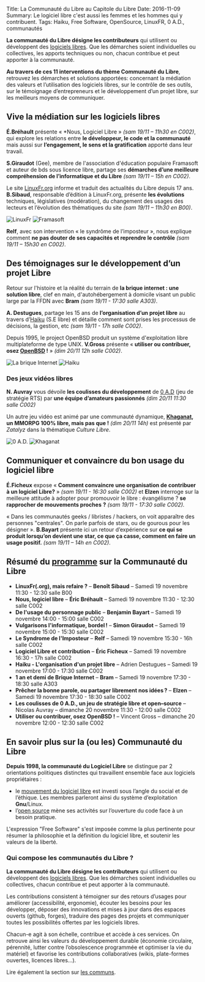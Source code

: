 Title: La Communauté du Libre au Capitole du Libre
Date: 2016-11-09
Summary: Le logiciel libre c'est aussi les femmes et les hommes qui y contribuent.
Tags: Haiku, Free Software, OpenSource, LinuxFR, 0 A.D., communautés

**La communauté du Libre désigne les contributeurs** qui utilisent ou
développent des [logiciels
libres](https://fr.wikipedia.org/wiki/Logiciel_libre#D.C3.A9finition).
Que les démarches soient individuelles ou collectives, les apports techniques ou non, chacun contribue
et peut apporter à la communauté.

**Au travers de ces 11 interventions du thème Communauté du Libre**,
retrouvez les démarches et solutions apportées: concernant la
médiation des valeurs et l’utilisation des logiciels libres, sur le
contrôle de ses outils, sur le témoignage d’entrepreneurs et le
développement d’un projet libre, sur les meilleurs moyens de
communiquer.

## Vive la médiation sur les logiciels libres

**É.Bréhault** présente « *Nous, Logiciel Libre » *(sam 19/11 – 11h30 en
C002)*, qui explore les relations entre **le développeur, le code et la communauté**
mais aussi sur **l’engagement, le sens et la gratification** apporté
dans leur travail.

**S.Giraudot** (Gee), membre de l'association d'éducation populaire
Framasoft et auteur de bds sous licence libre, partage ses **démarches
d’une meilleure compréhension de l’informatique et du Libre** *(sam
19/11 – 15h en C002)*.

Le site [LinuxFr.](http://linuxfr.org/)[org](http://linuxfr.org/)
informe et traduit des actualités du Libre depuis 17 ans. **B.Sibaud**,
responsable d’édition à LinuxFr.org, présente **les évolutions**
techniques, législatives (modération), du changement des usages des
lecteurs et l’évolution des thématiques du site *(sam 19/11 – 11h30 en
B00)*.

![LinuxFr]({filename}images/200px-Linuxfr.png) ![Framasoft]({filename}images/framasoft.png)

**Relf**, avec son intervention « le syndrôme de l’imposteur », nous
explique comment **ne pas douter de ses capacités et reprendre le
contrôle** *(sam 19/11 – 15h30 en C002)*.

## Des témoignages sur le développement d’un projet Libre

Retour sur l'histoire et la réalité du terrain de **la brique internet :
une solution libre**, clef en main, d'autohébergement à domicile visant
un public large par la FFDN avec **Bram** *(sam 19/11 - 17:30 salle A303)*.

**A. Destugues**, partage les 15 ans de **l’organisation d’un projet
libre** au travers
d’[Haiku](https://www.haiku-os.org/) (S.E
libre) et détaille comment sont prises les processus de décisions, la
gestion, etc *(sam 19/11 - 17h salle C002)*.

Depuis 1995, le project OpenBSD produit un système d'exploitation libre
multiplateforme de type UNIX. **V.Gross** présente « **utiliser ou
contribuer, osez [OpenBSD](https://www.openbsd.org/) !** » *(dim 20/11 12h
salle C002)*.

![La brique Internet]({filename}images/brique.png) ![Haiku]({filename}images/Haiku.jpg)

### Des jeux vidéos libres

**N. Auvray** vous dévoile **les coulisses du développement** de [0
A.D](https://play0ad.com/) (jeu de stratégie RTS) par **une équipe
d’amateurs passionnés** *(dim 20/11 11:30 salle C002)*

Un autre jeu vidéo est animé par une communauté dynamique,
**[Khaganat](https://khaganat.net/), un MMORPG 100% libre, mais pas que !**
*(dim 20/11 14h)* est présenté par *Zatalyz* dans la thématique *Culture Libre*.

![0 A.D.]({filename}images/AD0-site.png) ![Khaganat]({filename}images/khaganat-site.png)


## Communiquer et convaincre du bon usage du logiciel libre

**É.Ficheux** expose « **Comment convaincre une organisation de
contribuer à un logiciel Libre?** » *(sam 19/11 - 16:30 salle C002)* et
**Elzen** interroge sur la meilleure attitude à adopter pour promouvoir le
libre : évangélisme ? **se rapprocher de mouvements proches** **?**
*(sam 19/11 - 17:30 salle C002).*

« Dans les communautés geeks / libristes / hackers, on voit apparaître
des personnes "centrales". On parle parfois de stars, ou de gourous pour
les désigner ». **B.Bayart** présente ici un retour d’expérience sur **ce
qui se produit lorsqu’on devient une star, ce que ça casse, comment en
faire un usage positif.** *(sam 19/11 – 14h en C002)*.


## Résumé du [programme](https://2016.capitoledulibre.org/programme.html) sur la **Communauté du Libre**

* **LinuxFr(.org), mais refaire ?** – **Benoît Sibaud**
    – Samedi 19 novembre 11:30 - 12:30 salle B00
* **Nous, logiciel libre** – **Éric Bréhault** – Samedi 19
    novembre 11:30 - 12:30 salle C002
* **De l'usage du personnage public** – **Benjamin Bayart** –
    Samedi 19 novembre 14:00 - 15:00 salle C002
* **Vulgarisons l'informatique, bordel !** – **Simon Giraudot** –
    Samedi 19 novembre 15:00 - 15:30 salle C002
* **Le Syndrome de l'Imposteur** – **Relf** – Samedi 19 novembre
    15:30 - 16h salle C002
* **Logiciel Libre et contribution** – **Éric Ficheux** – Samedi 19
    novembre 16:30 - 17h salle C002
* **Haiku - L'organisation d'un projet libre** – Adrien Destugues –
    Samedi 19 novembre 17:00 - 17:30 salle C002
* **1 an et demi de Brique Internet** – **Bram** – Samedi 19 novembre
    17:30 - 18:30 salle A303
* **Prêcher la bonne parole, ou partager librement nos idées ?** –
    **Elzen** – Samedi 19 novembre 17:30 - 18:30 salle C002
* **Les coulisses de 0 A.D., un jeu de stratégie libre et
    open–source** – Nicolas Auvray – dimanche 20 novembre 11:30 - 12:00
    salle C002
* **Utiliser ou contribuer, osez OpenBSD !** – Vincent Gross –
    dimanche 20 novembre 12:00 - 12:30 salle C002

## En savoir plus sur la (ou les) Communauté du Libre

**Depuis 1998, la communauté du Logiciel Libre** se distingue par 2
orientations politiques distinctes qui travaillent ensemble face aux
logiciels propriétaires :

- le [mouvement du logiciel libre](https://fr.wikipedia.org/wiki/Mouvement_du_logiciel_libre) est
investi sous l’angle du social et de l’éthique. Les membres parleront
ainsi du système d’exploitation **Gnu**/Linux.
- l’[open source](https://fr.wikipedia.org/wiki/Open_source) mène ses
activités sur l’ouverture du code face à un besoin pratique.

L'expression "Free Software" s'est imposée comme la plus pertinente pour
résumer la philosophie et la définition du logiciel libre, et soutenir
les valeurs de la liberté.

### Qui compose les communautés du Libre ?

**La communauté du Libre désigne les contributeurs** qui utilisent ou
développent des [logiciels
libres](https://fr.wikipedia.org/wiki/Logiciel_libre#D.C3.A9finition).
Que les démarches soient individuelles ou collectives, chacun contribue
et peut apporter à la communauté.

Les contributions consistent à témoigner sur des retours d’usages pour
améliorer (accessibilité, ergonomie), écouter les besoins pour les
développer, déposer des innovations et mises à jour dans des espaces
ouverts (github, forges), traduire des pages des projets et communiquer
toutes les possibilités offertes par les logiciels libres.

Chacun-e agit à son échelle, contribue et accède à ces services. On
retrouve ainsi les valeurs du développement durable (économie
circulaire, pérennité, lutter contre l’obsolescence programmée et
optimiser la vie du matériel) et favorise les contributions
collaboratives (wikis, plate-formes ouvertes, licences libres…).

Lire également la section sur [les communs](http://blog.capitoledulibre.org/2016/11-05-les-communs-au-capitole-du-libre.html).
